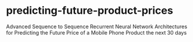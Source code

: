 # predicting-future-product-prices
Advanced Sequence to Sequence Recurrent Neural Network Architectures for Predicting the Future Price of a Mobile Phone Product the next 30 days
